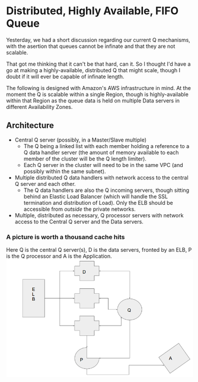 # Distributed, Highly Available, FIFO Queue
Yesterday, we had a short discussion regarding our current Q mechanisms,
with the asertion that queues cannot be infinate and that they are not
scalable.

That got me thinking that it can't be that hard, can it. So I thought I'd
have a go at making a highly-available, distributed Q that might scale,
though I doubt if it will ever be capable of infinate length.

The following is designed with Amazon's AWS infrastructure in mind.  At the
moment the Q is scalable within a single Region, though is highly-available
within that Region as the queue data is held on multiple Data servers in
different Availability Zones.



## Architecture
* Central Q server (possibly, in a Master/Slave multiple)
  * The Q being a linked list with each member holding a reference to a Q data
  handler server (the amount of memory available to each member of the
  cluster will be the Q length limiter).
  * Each Q server in the cluster will need to be in the same VPC (and possibly
  within the same subnet).
* Multiple distributed Q data handlers with network access to the central Q
  server and each other.
  * The Q data handlers are also the Q incoming servers, though sitting
    behind an Elastic Load Balancer (which will handle the SSL termination
    and  distribution of Load). Only the ELB should be accessible from
    *outside* the private networks.
* Multiple, distributed as necessary, Q processor servers with network access
  to the Central Q server and the Data servers.

### A picture is worth a thousand cache hits
Here Q is the central Q server(s), D is the data servers, fronted by an
ELB, P is the Q processor and A is the Application.
![dhaq high level architecture](https://raw.githubusercontent.com/ccdale/dhaqari/master/qarchitectur.png
"dhaq high level architecture")

[modeline]: # ( vim: set fenc=utf-8 spell spl=en tw=76 ft=markdown: )
